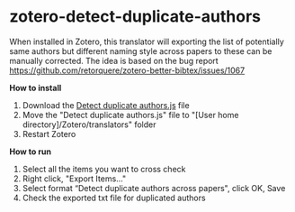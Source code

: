 # zotero-detect-duplicate-authors

When installed in Zotero, this translator will exporting the list of potentially same authors but different naming style across papers to these can be manually corrected. The idea is based on the bug report https://github.com/retorquere/zotero-better-bibtex/issues/1067

**How to install**
1.  Download the [Detect duplicate authors.js](./Detect%20duplicate%20authors.js) file
2. Move the "Detect duplicate authors.js" file to "[User home directory]/Zotero/translators" folder 
3. Restart Zotero 

**How to run**
1. Select all the items you want to cross check
2. Right click, "Export Items…"
3. Select format “Detect duplicate authors across papers", click OK, Save
4. Check the exported txt file for duplicated authors

